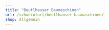 ```yaml
---
title: "Beutlhauser Baumaschinen"
url: /schweinfurt/beutlhauser-baumaschinen/
shop: Allgemein
---
```

